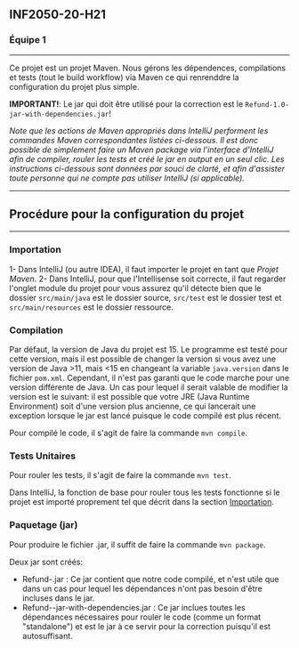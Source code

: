 ## INF2050-20-H21

### Équipe 1

------

Ce projet est un projet Maven. Nous gérons les dépendences, compilations et tests (tout le build workflow) via Maven ce qui renrenddre la configuration du projet plus simple.

**IMPORTANT!**: Le jar qui doit être utilisé pour la correction est le `Refund-1.0-jar-with-dependencies.jar`!

*Note que les actions de Maven appropriés dans IntelliJ performent les commandes Maven correspondantes listées ci-dessous. Il est donc possible de simplement faire un *Maven package* via l'interface d'IntelliJ afin de compiler, rouler les tests et créé le jar en output en un seul clic. Les instructions ci-dessous sont données par souci de clarté, et afin d'assister toute personne qui ne compte pas utiliser IntelliJ (si applicable).*

------

## Procédure pour la configuration du projet

------

### Importation
1- Dans IntelliJ (ou autre IDEA), il faut importer le projet en tant que *Projet Maven*.
2- Dans IntelliJ, pour que l'Intellisense soit correcte, il faut regarder l'onglet module du projet pour vous assurez qu'il détecte bien que le dossier `src/main/java` est le dossier source, `src/test` est le dossier test et `src/main/resources` est le dossier ressource.
### Compilation
Par défaut, la version de Java du projet est 15. Le programme est testé pour cette version, mais il est possible de changer la version si vous avez une version de Java >11, mais <15 en changeant la variable `java.version` dans le fichier `pom.xml`. Cependant, il n'est pas garanti que le code marche pour une version différente de Java. Un cas pour lequel il serait valable de modifier la version est le suivant: il est possible que votre JRE (Java Runtime Environment) soit d'une version plus ancienne, ce qui lancerait une exception lorsque le jar est lancé puisque le code compilé est plus récent.

Pour compilé le code, il s'agit de faire la commande `mvn compile`.

### Tests Unitaires
Pour rouler les tests, il s'agit de faire la commande `mvn test`.

Dans IntelliJ, la fonction de base pour rouler tous les tests fonctionne si le projet est importé proprement tel que décrit dans la section [Importation](#Importation).

### Paquetage (jar)
Pour produire le fichier .jar, il suffit de faire la commande `mvn package`.

Deux jar sont créés:
- Refund-<versionNo>.jar : Ce jar contient que notre code compilé, et n'est utile que dans un cas pour lequel les dépendances n'ont pas besoin d'être incluses dans le jar.
- Refund-<versionNo>-jar-with-dependencies.jar : Ce jar inclues toutes les dépendances nécessaires pour rouler le code (comme un format "standalone") et est le jar à ce servir pour la correction puisqu'il est autosuffisant.


